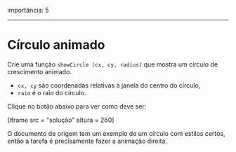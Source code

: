 importância: 5

---

# Círculo animado

Crie uma função `showCircle (cx, cy, radius)` que mostra um círculo de crescimento animado.

- `cx, cy` são coordenadas relativas à janela do centro do círculo,
- `raio` é o raio do círculo.

Clique no botão abaixo para ver como deve ser:

[iframe src = "solução" altura = 260]

O documento de origem tem um exemplo de um círculo com estilos certos, então a tarefa é precisamente fazer a animação direita.
